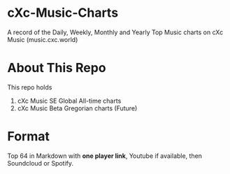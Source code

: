 # cXc-Music-Charts
A record of the Daily, Weekly, Monthly and Yearly Top Music charts on cXc Music (music.cxc.world)

# About This Repo
This repo holds 
1. cXc Music SE Global All-time charts
2. cXc Music Beta Gregorian charts (Future)

# Format
Top 64 in Markdown with **one player link**, Youtube if available, then Soundcloud or Spotify.

 
<!--stackedit_data:
eyJoaXN0b3J5IjpbLTg3NTc0MzEyMCwxNjQ1MjkzMzI0XX0=
-->